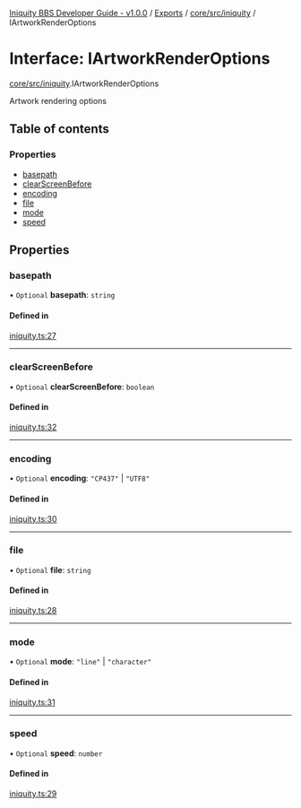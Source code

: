 [Iniquity BBS Developer Guide - v1.0.0](../README.md) / [Exports](../modules.md) / [core/src/iniquity](../modules/core_src_iniquity.md) / IArtworkRenderOptions

# Interface: IArtworkRenderOptions

[core/src/iniquity](../modules/core_src_iniquity.md).IArtworkRenderOptions

Artwork rendering options

## Table of contents

### Properties

- [basepath](core_src_iniquity.IArtworkRenderOptions.md#basepath)
- [clearScreenBefore](core_src_iniquity.IArtworkRenderOptions.md#clearscreenbefore)
- [encoding](core_src_iniquity.IArtworkRenderOptions.md#encoding)
- [file](core_src_iniquity.IArtworkRenderOptions.md#file)
- [mode](core_src_iniquity.IArtworkRenderOptions.md#mode)
- [speed](core_src_iniquity.IArtworkRenderOptions.md#speed)

## Properties

### basepath

• `Optional` **basepath**: `string`

#### Defined in

[iniquity.ts:27](https://github.com/iniquitybbs/iniquity/blob/30dc617/packages/core/src/iniquity.ts#L27)

___

### clearScreenBefore

• `Optional` **clearScreenBefore**: `boolean`

#### Defined in

[iniquity.ts:32](https://github.com/iniquitybbs/iniquity/blob/30dc617/packages/core/src/iniquity.ts#L32)

___

### encoding

• `Optional` **encoding**: ``"CP437"`` \| ``"UTF8"``

#### Defined in

[iniquity.ts:30](https://github.com/iniquitybbs/iniquity/blob/30dc617/packages/core/src/iniquity.ts#L30)

___

### file

• `Optional` **file**: `string`

#### Defined in

[iniquity.ts:28](https://github.com/iniquitybbs/iniquity/blob/30dc617/packages/core/src/iniquity.ts#L28)

___

### mode

• `Optional` **mode**: ``"line"`` \| ``"character"``

#### Defined in

[iniquity.ts:31](https://github.com/iniquitybbs/iniquity/blob/30dc617/packages/core/src/iniquity.ts#L31)

___

### speed

• `Optional` **speed**: `number`

#### Defined in

[iniquity.ts:29](https://github.com/iniquitybbs/iniquity/blob/30dc617/packages/core/src/iniquity.ts#L29)
